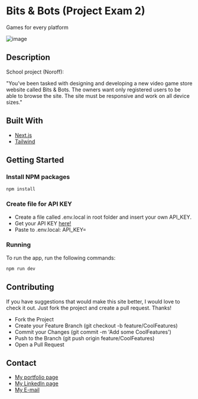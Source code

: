# Bits & Bots (Project Exam 2)

Games for every platform

![image](https://github.com/MariusHesby/mariushesby.github.io/blob/main/public/assets/images/project-exam-2.png)

## Description

School project (Noroff):

"You’ve been tasked with designing and developing a new video game store website called Bits & Bots. The owners want only registered users to be able to browse the site. The site must be responsive and work on all device sizes."

## Built With

- [Next.js](https://nextjs.org/)
- [Tailwind](https://tailwindcss.com/)

## Getting Started

### Install NPM packages

```
npm install
```

### Create file for API KEY

- Create a file called .env.local in root folder and insert your own API_KEY.
- Get your API KEY [here!](https://rawg.io/apidocs)
- Paste to .env.local: API_KEY=<your API KEY>

### Running

To run the app, run the following commands:

```bash
npm run dev
```

## Contributing

If you have suggestions that would make this site better, I would love to check it out. Just fork the project and create a pull request. Thanks!

- Fork the Project
- Create your Feature Branch (git checkout -b feature/CoolFeatures)
- Commit your Changes (git commit -m 'Add some CoolFeatures')
- Push to the Branch (git push origin feature/CoolFeatures)
- Open a Pull Request

## Contact

- [My portfolio page](https://portfolio-mariushesby.vercel.app/)
- [My LinkedIn page](https://www.linkedin.com/in/marius-hesby/)
- [My E-mail](mailto:marius.r.hesby@gmail.com)
